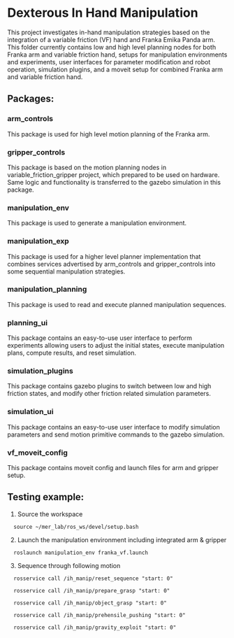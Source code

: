 # Dexterous In Hand Manipulation
This project investigates in-hand manipulation strategies based on the integration of a variable friction (VF) hand and Franka Emika Panda arm. This folder currently contains low and high level planning nodes for both Franka arm and variable friction hand, setups for manipulation environments and experiments, user interfaces for parameter modification and robot operation, simulation plugins, and a moveit setup for combined Franka arm and variable friction hand.

## Packages:

### arm_controls
This package is used for high level motion planning of the Franka arm.

### gripper_controls
This package is based on the motion planning nodes in variable_friction_gripper project, which prepared to be used on hardware. Same logic and functionality is transferred to the gazebo simulation in this package.

### manipulation_env
This package is used to generate a manipulation environment.

### manipulation_exp
This package is used for a higher level planner implementation that combines services advertised by arm_controls and gripper_controls into some sequential manipulation strategies.

### manipulation_planning
This package is used to read and execute planned manipulation sequences.

### planning_ui
This package contains an easy-to-use user interface to perform experiments allowing users to adjust the initial states, execute manipulation plans, compute results, and reset simulation.

### simulation_plugins
This package contains gazebo plugins to switch between low and high friction states, and modify other friction related simulation parameters.

### simulation_ui
This package contains an easy-to-use user interface to modify simulation parameters and send motion primitive commands to the gazebo simulation.

### vf_moveit_config
This package contains moveit config and launch files for arm and gripper setup.

## Testing example:
1. Source the workspace
```
  source ~/mer_lab/ros_ws/devel/setup.bash
```
2. Launch the manipulation environment including integrated arm & gripper
```
  roslaunch manipulation_env franka_vf.launch
```
3. Sequence through following motion
```
  rosservice call /ih_manip/reset_sequence "start: 0"
```
```
  rosservice call /ih_manip/prepare_grasp "start: 0"
```
```
  rosservice call /ih_manip/object_grasp "start: 0"
```
```
  rosservice call /ih_manip/prehensile_pushing "start: 0"
```
```
  rosservice call /ih_manip/gravity_exploit "start: 0"
```
